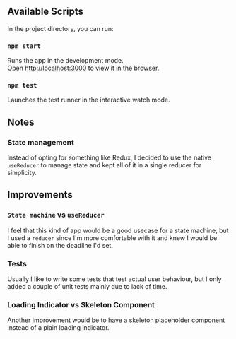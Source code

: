 ## Available Scripts

In the project directory, you can run:

### `npm start`

Runs the app in the development mode.\
Open [http://localhost:3000](http://localhost:3000) to view it in the browser.

### `npm test`

Launches the test runner in the interactive watch mode.

## Notes

### State management

Instead of opting for something like Redux, I decided to use the native `useReducer` to manage state and kept all of it in a single reducer for simplicity.

## Improvements

### `State machine` vs `useReducer`

I feel that this kind of app would be a good usecase for a state machine, but I used a `reducer` since I'm more comfortable with it and knew I would be able to finish on the deadline I'd set.

### Tests

Usually I like to write some tests that test actual user behaviour, but I only added a couple of unit tests mainly due to lack of time.

### Loading Indicator vs Skeleton Component

Another improvement would be to have a skeleton placeholder component instead of a plain loading indicator.